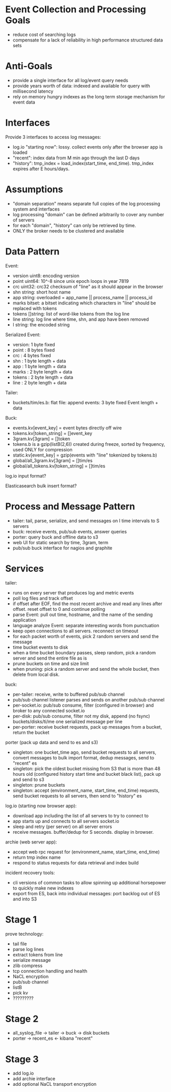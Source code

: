 
Event Collection and Processing Goals
=====================================

* reduce cost of searching logs
* compensate for a lack of reliability in high performance structured data sets


Anti-Goals
==========

* provide a single interface for all log/event query needs
* provide years worth of data: indexed and available for query with millisecond latency
* rely on memory hungry indexes as the long term storage mechanism for event data


Interfaces
==========

Provide 3 interfaces to access log messages:

* log.io "starting now": lossy. collect events only after the browser app is loaded
* "recent": index data from M min ago through the last D days
* "history": tmp_index = load_index(start_time, end_time). tmp_index expires after E hours/days.


Assumptions
===========
* "domain separation" means separate full copies of the log processing system and interfaces
* log processing "domain" can be defined arbitrarily to cover any number of servers
* for each "domain", "history" can only be retrieved by time.
* ONLY the broker needs to be clustered and available


Data Pattern
============

Event:
* version uint8:   encoding version
* point uint64:    10^-8 since unix epoch loops in year 7819
* crc   uint32:    crc32 checksum of "line" as it should appear in the browser
* shn   string:    short host name
* app   string:    overloaded = app_name || process_name || process_id
* marks bitset:    a bitset indicating which characters in "line" should be replaced with tokens
* tokens []string: list of word-like tokens from the log line
* line  string:    log line where time, shn, and app have been removed
* l     string:    the encoded string

Serialized Event:

* version: 1 byte fixed
* point  : 8 bytes fixed
* crc    : 4 bytes fixed
* shn    : 1 byte length + data
* app    : 1 byte length + data
* marks  : 2 byte length + data
* tokens : 2 byte length + data
* line   : 2 byte length + data

Tailer:

* buckets/tim/es.b: flat file: append events: 3 byte fixed Event length + data

Buck:
* events.kv[event_key] = event bytes directly off wire
* tokens.kv[token_string] = []event_key
* 3gram.kv[3gram] = []token
* tokens.b is a gzip(listB(2,6)) created during freeze, sorted by frequency, used ONLY for compression
* static.kv[event_key] = gzip(events with "line" tokenized by tokens.b)
* global/all_3gram.kv[3gram] = []tim/es
* global/all_tokens.kv[token_string] = []tim/es


log.io input format?


Elasticasearch bulk insert format?


Process and Message Pattern
===========================

* tailer: tail, parse, serialize, and send messages on I time intervals to S servers
* buck: receive events, pub/sub events, answer queries
* porter: query buck and offline data to s3
* web UI for static search by time, 3gram, term
* pub/sub buck interface for nagios and graphite


Services
========

tailer:

* runs on every server that produces log and metric events
* poll log files and track offset
* if offset after EOF, find the most recent archive and read any lines after offset. reset offset to 0 and continue polling
* parse Event: pull out time, hostname, and the name of the sending application
* language analyze Event: separate interesting words from punctuation
* keep open connections to all servers. reconnect on timeout
* for each packet worth of events, pick 2 random servers and send the message
* time bucket events to disk
* when a time bucket boundary passes, sleep random, pick a random server and send the entire file as is
* prune buckets on time and size limit
* when pruning: pick a random server and send the whole bucket, then delete from local disk.

buck:

* per-tailer: receive, write to buffered pub/sub channel
* pub/sub channel listener parses and sends on another pub/sub channel
* per-socket.io: pub/sub consume, filter (configured in browser) and broker to any connected socket.io
* per-disk: pub/sub consume, filter not my disk, append (no fsync) buckets/disks/ti/me one serialized message per line
* per-porter: receive bucket requests, pack up messages from a bucket, return the bucket


porter (pack up data and send to es and s3)

* singleton: one bucket_time ago, send bucket requests to all servers, convert messages to bulk import format, dedup messages, send to "recent" es
* singleton: pick the oldest bucket missing from S3 that is more than 48 hours old (configured history start time and bucket black list), pack up and send to s3
* singleton: prune buckets
* singleton: accept (environment_name, start_time, end_time) requests, send bucket requests to all servers, then send to "history" es

log.io (starting now browser app):

* download app including the list of all servers to try to connect to
* app starts up and connects to all servers socket.io
* sleep and retry (per server) on all server errors
* receive messages. buffer/dedup for S seconds. display in browser.

archie (web server app):

* accept web rpc request for (environment_name, start_time, end_time)
* return tmp index name
* respond to status requests for data retrieval and index build


incident recovery tools:
* cli versions of common tasks to allow spinning up additional horsepower to quickly make new indexes
* export from ES, back into individual messages: port backlog out of ES and into S3


Stage 1
=======

prove technology:
* tail file
* parse log lines
* extract tokens from line
* serialize message
* zlib compress
* tcp connection handling and health
* NaCL encryption
* pub/sub channel
* listB
* pick kv
* ?????????


Stage 2
=======

* all_syslog_file -> tailer -> buck -> disk buckets
* porter -> recent_es <- kibana "recent"


Stage 3
=======

* add log.io
* add archie interface
* add optional NaCL transport encryption



